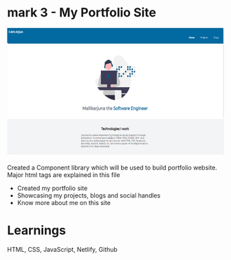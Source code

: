 # mark 3 - My Portfolio Site

<p align="center">
  <a href="https://mallikarjuna.netlify.app/">
    <img src="images/mallikarjuna_portfolio.PNG" height="300px">
  </a>
</p>


Created a Component library which will be used to build portfolio website.<br />
Major html tags are explained in this file

* Created my portfolio site
* Showcasing my projects, blogs and social handles
* Know more about me on this site

# Learnings
HTML, CSS, JavaScript, Netlify, Github
